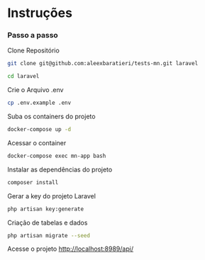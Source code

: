 
# Instruções

### Passo a passo
Clone Repositório
```sh
git clone git@github.com:aleexbaratieri/tests-mn.git laravel
```

```sh
cd laravel
```

Crie o Arquivo .env
```sh
cp .env.example .env
```

Suba os containers do projeto
```sh
docker-compose up -d
```


Acessar o container
```sh
docker-compose exec mn-app bash
```

Instalar as dependências do projeto
```sh
composer install
```

Gerar a key do projeto Laravel
```sh
php artisan key:generate
```

Criação de tabelas e dados
```sh
php artisan migrate --seed
```

Acesse o projeto
[http://localhost:8989/api/](http://localhost:8989/api/)